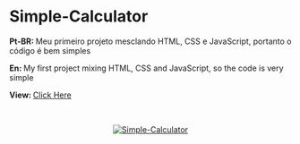 # Simple-Calculator
<p> <strong>Pt-BR: </strong> Meu primeiro projeto mesclando HTML, CSS e JavaScript, portanto o código é bem simples </p>
<p> <strong>En: </strong>My first project mixing HTML, CSS and JavaScript, so the code is very simple</p>
<p > <strong>View: </strong> <a href="https://leoaoun.github.io/Simple-Calculator/" target="_blank"> Click Here</p>
<br>
<div align="center">
 
  ![Simple-Calculator](https://user-images.githubusercontent.com/100950151/182730912-876c0bb1-622f-4fc3-9ddc-52990a465f49.gif)

</div>
